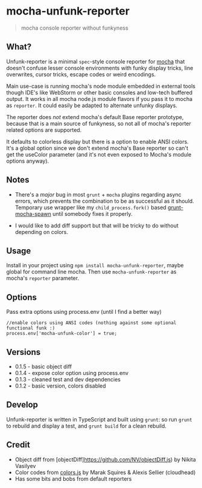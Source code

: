 # mocha-unfunk-reporter

> mocha console reporter without funkyness

## What?

Unfunk-reporter is a minimal `spec`-style console reporter for [mocha](http://visionmedia.github.io/mocha/) that doesn't confuse lesser console environments with funky display tricks, line overwrites, cursor tricks, escape codes or weird encodings. 

Main use-case is running mocha's node module embedded in external tools though IDE's like WebStorm or other basic consoles and low-tech buffered output. It works in all mocha node.js module flavors if you pass it to mocha as `reporter`. It could easily be adapted to alternate unfunky displays.

The reporter does *not* extend mocha's default Base reporter prototype, because that is a main source of funkyness, so not all of mocha's reporter related options are supported.

It defaults to colorless display but there is a option to enable ANSI colors. It's a global option since we don't extend mocha's Base reporter so can't get the useColor parameter (and it's not even exposed to Mocha's module options anyway).

## Notes

* There's a *major* bug in most `grunt` + `mocha` plugins regarding async errors, which prevents the combination to be as successful as it should. Temporary use wrapper like my `child_process.fork()` based [grunt-mocha-spawn](https://github.com/Bartvds/grunt-mocha-spawn) until somebody fixes it properly.

* I would like to add diff support but that will be tricky to do without depending on colors.

## Usage

Install in your project using `npm install mocha-unfunk-reporter`, maybe global for command line mocha. Then use `mocha-unfunk-reporter` as mocha's `reporter` parameter.

## Options

Pass extra options using process.env (until I find a better way)

````
//enable colors using ANSI codes (nothing against some optional functional funk :)
process.env['mocha-unfunk-color'] = true;
````

## Versions

* 0.1.5 - basic object diff
* 0.1.4 - expose color option using process.env
* 0.1.3 - cleaned test and dev dependencies
* 0.1.2 - basic version, colors disabled

## Develop

Unfunk-reporter is written in TypeScript and built using `grunt`: so run `grunt` to rebuild and display a test, and `grunt build` for a clean rebuild.

## Credit

* Object diff from [objectDiff]https://github.com/NV/objectDiff.js) by Nikita Vasilyev
* Color codes from [colors.js](https://github.com/marak/colors.js/) by Marak Squires & Alexis Sellier (cloudhead)
* Has some bits and bobs from default reporters
